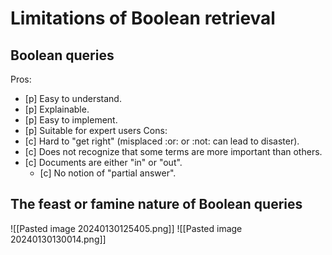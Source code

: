 # Limitations of Boolean retrieval
## Boolean queries
Pros:
- [p] Easy to understand.
- [p] Explainable.
- [p] Easy to implement.
- [p] Suitable for expert users
Cons:
- [c] Hard to "get right" (misplaced :or: or :not: can lead to disaster).
- [c] Does not recognize that some terms are more important than others.
- [c] Documents are either "in" or "out".
	- [c] No notion of "partial answer".

## The feast or famine nature of Boolean queries
![[Pasted image 20240130125405.png]]
![[Pasted image 20240130130014.png]]
